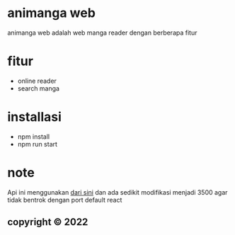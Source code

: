 # animanga web 

<p>animanga web adalah web manga reader dengan berberapa fitur</P>

# fitur

- online reader
- search manga

# installasi

- npm install
- npm run start

# note 

<p>Api ini menggunakan <a href="https://github.com/febryardiansyah/manga-api">dari sini</a> dan ada sedikit modifikasi menjadi 3500 agar tidak bentrok dengan port default react</p>

<h2>copyright &copy; 2022 </h2>
